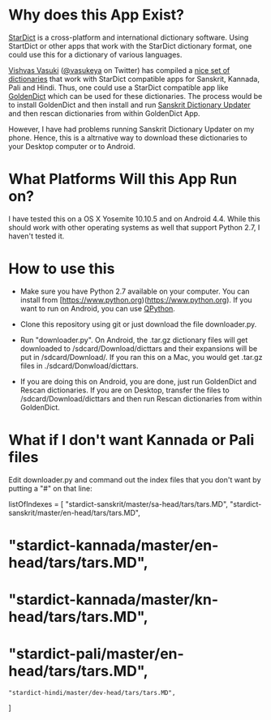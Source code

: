 Why does this App Exist?
==================

[StarDict](http://www.stardict.org) is a cross-platform and international dictionary software. Using StartDict or other apps that work with the StarDict dictionary format, one could use this for a dictionary of various languages.

[Vishvas Vasuki](https://github.com/vvasuki) ([@vasukeya](https://twitter.com/vasukeya) on Twitter) has compiled a [nice set of dictionaries](https://github.com/sanskrit-coders) that work with StarDict compatible apps for Sanskrit, Kannada, Pali and Hindi. Thus, one could use a StarDict compatible app like [GoldenDict](https://play.google.com/store/apps/details?id=mobi.goldendict.android) which can be used for these dictionaries. The process would be to install GoldenDict and then install and run [Sanskrit Dictionary Updater](https://play.google.com/store/apps/details?id=sanskritcode.sanskritdictionaryupdater) and then rescan dictionaries from within GoldenDict App.

However, I have had problems running Sanskrit Dictionary Updater on my phone. Hence, this is a altrnative way to download these dictionaries to your Desktop computer or to Android. 

What Platforms Will this App Run on?
====================================
I have tested this on a OS X Yosemite 10.10.5 and on Android 4.4. While this should work with other operating systems as well that support Python 2.7, I haven't tested it.

How to use this
===============

- Make sure you have Python 2.7 available on your computer. You can install from [https://www.python.org)(https://www.python.org). If you want to run on Android, you can use [QPython](http://qpython.com). 

- Clone this repository using git or just download the file downloader.py.

- Run "downloader.py". On Android, the .tar.gz dictionary files will get downloaded to /sdcard/Download/dicttars and their expansions will be put in /sdcard/Download/. If you ran this on a Mac, you would get .tar.gz files in ./sdcard/Donwload/dicttars. 

- If you are doing this on Android, you are done, just run GoldenDict and Rescan dictionaries. If you are on Desktop, transfer the files to /sdcard/Download/dicttars and then run Rescan dictionaries from within GoldenDict.


What if I don't want Kannada or Pali files
==========================================
Edit downloader.py and command out the index files that you don't want by putting a "#" on that line:

listOfIndexes = [
    "stardict-sanskrit/master/sa-head/tars/tars.MD",
    "stardict-sanskrit/master/en-head/tars/tars.MD",
#    "stardict-kannada/master/en-head/tars/tars.MD",
#   "stardict-kannada/master/kn-head/tars/tars.MD",
#    "stardict-pali/master/en-head/tars/tars.MD",
    "stardict-hindi/master/dev-head/tars/tars.MD",
]